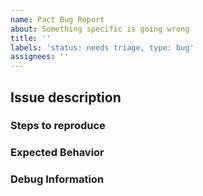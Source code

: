 ```yaml
---
name: Pact Bug Report
about: Something specific is going wrong
title: ''
labels: 'status: needs triage, type: bug'
assignees: ''
---
```


## Issue description

<!--
Before opening a bug, please take a look at the [Pact ReadtheDocs](https://pact-language.readthedocs.io/en/stable/).
This explains Pact's semantics and some common issues and will also help you to find the information that the issue template asks for.
-->

### Steps to reproduce

<!-- Tell us how to reproduce this issue. -->

### Expected Behavior

<!-- Tell us what you think should happen. -->

### Debug Information

<!-- Include any useful debug information, such as relevant log snippets. -->
